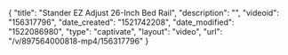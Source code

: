 {
    "title": "Stander EZ Adjust 26-Inch Bed Rail",
    "description": "",
    "videoid": "156317796",
    "date_created": "1521742208",
    "date_modified": "1522086980",
    "type": "captivate",
    "layout": "video",
    "url": "\/v\/897564000818-mp4\/156317796"
}